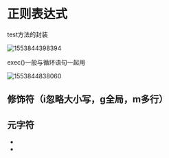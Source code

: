 # 正则表达式

test方法的封装

![1553844398394](C:\Users\Administrator\AppData\Roaming\Typora\typora-user-images\1553844398394.png)

exec()一般与循环语句一起用

![1553844838060](C:\Users\Administrator\AppData\Roaming\Typora\typora-user-images\1553844838060.png)



## 修饰符（i忽略大小写，g全局，m多行）





## 元字符

+ 
+ 
